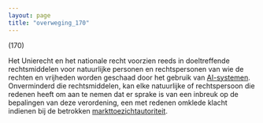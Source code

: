 ```yaml
---
layout: page
title: "overweging_170"
---
```


(170)

Het Unierecht en het nationale recht voorzien reeds in doeltreffende rechtsmiddelen voor natuurlijke personen en rechtspersonen van wie de rechten en vrijheden worden geschaad door het gebruik van [AI-systemen](a3.md#^ai-systeem). Onverminderd die rechtsmiddelen, kan elke natuurlijke of rechtspersoon die redenen heeft om aan te nemen dat er sprake is van een inbreuk op de bepalingen van deze verordening, een met redenen omklede klacht indienen bij de betrokken [markttoezichtautoriteit](a3.md#^mta).